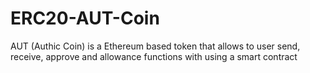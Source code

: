 # ERC20-AUT-Coin
AUT (Authic Coin) is a Ethereum based token that allows to user send, receive, approve and allowance functions with using a smart contract 
